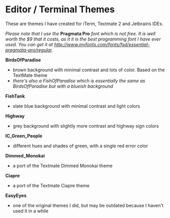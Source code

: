 Editor / Terminal Themes    
======

These are themes I have created for iTerm, Textmate 2 and Jetbrains IDEs. 

*Please note that I use the* **Pragmata Pro** *font which is not free. It is well worth the $9 that it costs, as it it is the best programming font I have ever used. You can get it at http://www.myfonts.com/fonts/fsd/essential-pragmata-pro/regular.*

**BirdsOfParadise**
  - brown background with minimal contrast and lots of color. Based on the TextMate theme
  - *there's also a FishOfParadise which is essentially the same as BirdsOfParadise but with a blueish background*

**FishTank**
  - slate blue background with minimal contrast and light colors

**Highway**
  - grey background with slightly more contrast and highway sign colors

**IC_Green_People**
  - different hues and shades of green, with a single red error color

**Dimmed_Monokai**
  - a port of the Textmate Dimmed Monokai theme

**Ciapre**
  - a port of the Textmate Ciapre theme

**EasyEyes**
  - one of the original themes I did, but may be outdated because I haven't used it in a while
